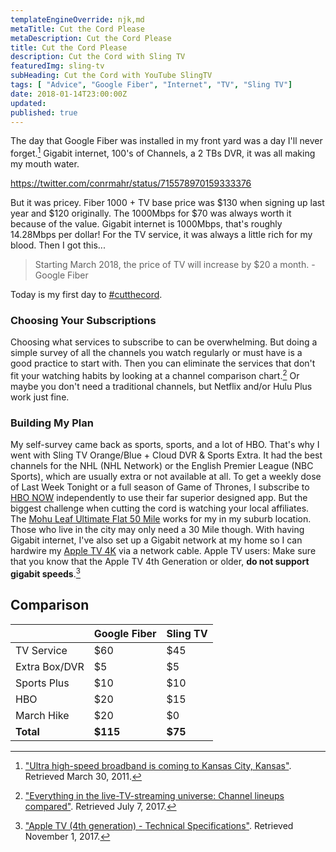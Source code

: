 ```yaml
---
templateEngineOverride: njk,md
metaTitle: Cut the Cord Please 
metaDescription: Cut the Cord Please
title: Cut the Cord Please 
description: Cut the Cord with Sling TV
featuredImg: sling-tv
subHeading: Cut the Cord with YouTube SlingTV
tags: [ "Advice", "Google Fiber", "Internet", "TV", "Sling TV"]
date: 2018-01-14T23:00:00Z
updated:
published: true
---
```


<div class="col-start-3 col-end-9">

The day that Google Fiber was installed in my front yard was a day I'll never forget.[^1] Gigabit internet, 100's of Channels, a 2 TBs DVR, it was all making my mouth water.

https://twitter.com/conrmahr/status/715578970159333376

But it was pricey. Fiber 1000 + TV base price was $130 when signing up last year and $120 originally. The 1000Mbps for $70 was always worth it because of the value. Gigabit internet is 1000Mbps, that's roughly 14.28Mbps per dollar! For the TV service, it was always a little rich for my blood. Then I got this...

> Starting March 2018, the price of TV will increase by $20 a month. - Google Fiber

Today is my first day to [#cutthecord](https://twitter.com/search?q=%23cutthecord).

### Choosing Your Subscriptions

Choosing what services to subscribe to can be overwhelming. But doing a simple survey of all the channels you watch regularly or must have is a good practice to start with. Then you can eliminate the services that don't fit your watching habits by looking at a channel comparison chart.[^2] Or maybe you don't need a traditional channels, but Netflix and/or Hulu Plus work just fine.

### Building My Plan

My self-survey came back as sports, sports, and a lot of HBO. That's why I went with Sling TV Orange/Blue + Cloud DVR & Sports Extra. It had the best channels for the NHL (NHL Network) or the English Premier League (NBC Sports), which are usually extra or not available at all. To get a weekly dose of Last Week Tonight or a full season of Game of Thrones, I subscribe to [HBO NOW](https://www.hbonow.com) independently to use their far superior designed app. But the biggest challenge when cutting the cord is watching your local affiliates. The [Mohu Leaf Ultimate Flat 50 Mile](https://amzn.to/2WpSShs) works for my in my suburb location. Those who live in the city may only need a 30 Mile though. With having Gigabit internet, I've also set up a Gigabit network at my home so I can hardwire my [Apple TV 4K](https://www.apple.com/apple-tv-4k) via a network cable. Apple TV users: Make sure that you know that the Apple TV 4th Generation or older, **do not support gigabit speeds**.[^3]

## Comparison

|  | Google Fiber | Sling TV |
| --- | --- | --- |
| TV Service | $60 | $45 |
| Extra Box/DVR | $5 | $5 |
| Sports Plus | $10 | $10 |
| HBO | $20 | $15 |
| March Hike | $20 | $0 |
| **Total** | **$115** | **$75** |

[^1]: ["Ultra high-speed broadband is coming to Kansas City, Kansas"](https://fiber.googleblog.com/2011/03/ultra-high-speed-broadband-is-coming-to.html). Retrieved March 30, 2011.
[^2]: ["Everything in the live-TV-streaming universe: Channel lineups compared"](https://www.cnet.com/news/youtube-tv-vs-sling-tv-vs-directv-now-vs-playstation-vue-channel-lineups-compared/). Retrieved July 7, 2017.
[^3]: ["Apple TV (4th generation) - Technical Specifications"](https://support.apple.com/kb/SP724?locale=en_US). Retrieved November 1, 2017.

</div>